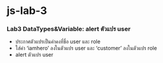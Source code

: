 # js-lab-3
### Lab3 DataTypes&Variable: alert ตัวแปร user
- ประกาศตัวแปรเป็นค่าคงที่ชื่อ user และ role
- ใส่ค่า ‘iamhero’ ลงในตัวแปร user และ ‘customer’ ลงในตัวแปร role
- alert ตัวแปร user
